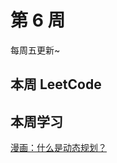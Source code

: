 # 第 6 周 <Badge text="已发布" type="tip"/>

每周五更新~



## 本周 LeetCode


<SolutionItem :dataSource="[
  {
    title: '0035 搜索插入的位置',
    imgUrl: 'https://w3fun-1253290453.cos.ap-chengdu.myqcloud.com/cattle/solution/easy/0035-search-insert-position.png',
    link: '/solution/easy/0035-search-insert-position.html'
  },
  {
    title: '0048 旋转图像',
    imgUrl: 'https://w3fun-1253290453.cos.ap-chengdu.myqcloud.com/cattle/solution/easy/0048-rotate-image.png',
    link: '/solution/easy/0048-rotate-image.html'
  },
  {
    title: '0053 最大子序和',
    imgUrl: 'https://w3fun-1253290453.cos.ap-chengdu.myqcloud.com/cattle/solution/easy/0053-maximum-subarray..png',
    link: '/solution/easy/0053-maximum-subarray..html'
  },
  {
    title: '0066 加一',
    imgUrl: 'https://w3fun-1253290453.cos.ap-chengdu.myqcloud.com/cattle/solution/easy/0066-plus-one.png',
    link: '/solution/easy/0066-plus-one.html'
  },
  {
    title: '0073 矩阵置零',
    imgUrl: 'https://w3fun-1253290453.cos.ap-chengdu.myqcloud.com/cattle/solution/easy/0073-set-matrix-zeroes.png',
    link: '/solution/easy/0073-set-matrix-zeroes.html'
  },
  {
    title: '0088 合并两个有序数组',
    imgUrl: 'https://w3fun-1253290453.cos.ap-chengdu.myqcloud.com/cattle/solution/easy/0088-merge-sorted-array.png',
    link: '/solution/easy/0088-merge-sorted-array.html'
  },
  {
    title: '0167 两数之和 II - 输入有序数组',
    imgUrl: 'https://w3fun-1253290453.cos.ap-chengdu.myqcloud.com/cattle/solution/easy/0167-two-sum-ii-input-array-is-sorted.png',
    link: '/solution/easy/0167-two-sum-ii-input-array-is-sorted.html'
  }
]" />



## 本周学习

[漫画：什么是动态规划？](https://juejin.im/post/5a29d52cf265da43333e4da7)
